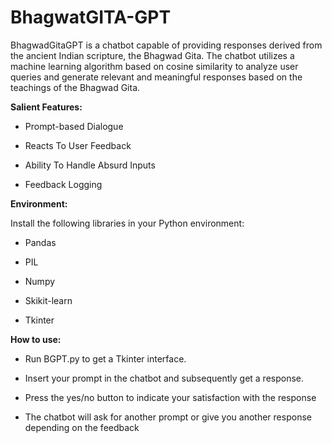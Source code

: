 # BhagwatGITA-GPT
BhagwadGitaGPT is a chatbot capable of providing responses derived from the ancient Indian scripture, the Bhagwad Gita. The chatbot utilizes a machine learning algorithm based on cosine similarity to analyze user queries and generate relevant and meaningful responses based on the teachings of the Bhagwad Gita.

**Salient Features:**

* Prompt-based Dialogue​

* Reacts To User Feedback​

* Ability To Handle Absurd Inputs​

* Feedback Logging

**Environment:**

Install the following libraries in your Python environment:

* Pandas

* PIL

* Numpy 

* Skikit-learn

* Tkinter

**How to use:**

* Run BGPT.py to get a Tkinter interface.

* Insert your prompt in the chatbot and subsequently get a response.

* Press the yes/no button to indicate your satisfaction with the response

* The chatbot will ask for another prompt or give you another response depending on the feedback




